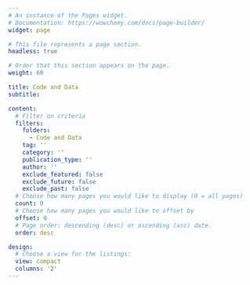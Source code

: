 ```yaml
---
# An instance of the Pages widget.
# Documentation: https://wowchemy.com/docs/page-builder/
widget: page

# This file represents a page section.
headless: true

# Order that this section appears on the page.
weight: 60

title: Code and Data
subtitle:

content:
  # Filter on criteria
  filters:
    folders:
      - Code and Data
    tag: ''
    category: ''
    publication_type: ''
    author: ''
    exclude_featured: false
    exclude_future: false
    exclude_past: false
  # Choose how many pages you would like to display (0 = all pages)
  count: 0
  # Choose how many pages you would like to offset by
  offset: 0
  # Page order: descending (desc) or ascending (asc) date.
  order: desc

design:
  # Choose a view for the listings:
  view: compact
  columns: '2'
---
```

